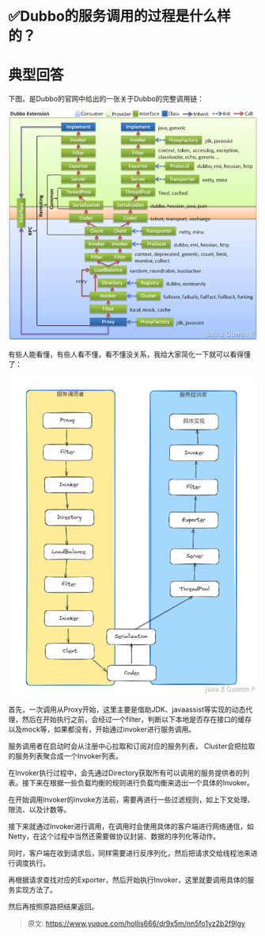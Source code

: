 # ✅Dubbo的服务调用的过程是什么样的？


# 典型回答

下图，是Dubbo的官网中给出的一张关于Dubbo的完整调用链：

![1707629223479-ac4d4b09-b66a-4608-bc4c-564146a4950a.jpeg](./img/W39f27zTpgmdBlFF/1707629223479-ac4d4b09-b66a-4608-bc4c-564146a4950a-336731.jpeg)

有些人能看懂，有些人看不懂，看不懂没关系，我给大家简化一下就可以看得懂了：

![image.png](./img/W39f27zTpgmdBlFF/1707633108959-142d1d14-4d88-470d-a0e8-5b6bd4016145-898169.png)

首先，一次调用从Proxy开始，这里主要是借助JDK、javaassist等实现的动态代理，然后在开始执行之前，会经过一个filter，判断以下本地是否存在接口的缓存以及mock等，如果都没有，开始通过invoker进行服务调用。

服务调用者在启动时会从注册中心拉取和订阅对应的服务列表， Cluster会把拉取的服务列表聚合成一个Invoker列表。

在Invoker执行过程中，会先通过Directory获取所有可以调用的服务提供者的列表。接下来在根据一些负载均衡的规则进行负载均衡来选出一个具体的Invoker。

在开始调用Invoker的invoke方法前，需要再进行一些过滤规则，如上下文处理、限流、以及计数等。

接下来就通过Invoker进行调用，在调用时会使用具体的客户端进行网络通信，如Netty，在这个过程中当然还需要做协议封装、数据的序列化等动作。

同时，客户端在收到请求后，同样需要进行反序列化，然后把请求交给线程池来进行调度执行。

再根据请求查找对应的Exporter，然后开始执行Invoker，这里就要调用具体的服务实现方法了。

然后再按照原路把结果返回。


> 原文: <https://www.yuque.com/hollis666/dr9x5m/nn5fo1yz2b2f9lgy>